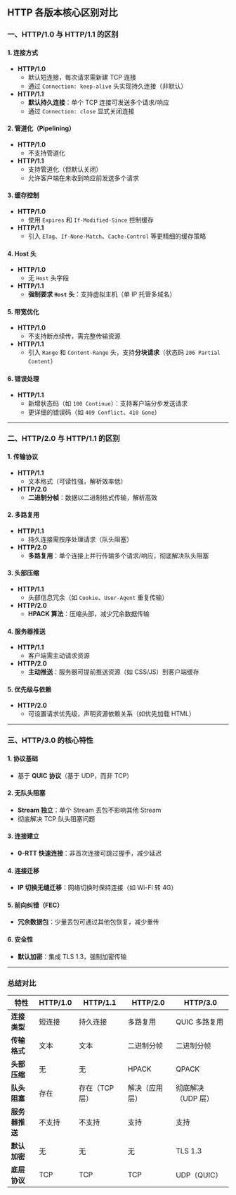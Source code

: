 ## HTTP 各版本核心区别对比

### 一、HTTP/1.0 与 HTTP/1.1 的区别

#### 1. **连接方式**
- **HTTP/1.0**  
  - 默认短连接，每次请求需新建 TCP 连接  
  - 通过 `Connection: keep-alive` 头实现持久连接（非默认）  
- **HTTP/1.1**  
  - **默认持久连接**：单个 TCP 连接可发送多个请求/响应  
  - 通过 `Connection: close` 显式关闭连接  

#### 2. **管道化（Pipelining）**
- **HTTP/1.0**  
  - 不支持管道化  
- **HTTP/1.1**  
  - 支持管道化（但默认关闭）  
  - 允许客户端在未收到响应前发送多个请求  

#### 3. **缓存控制**
- **HTTP/1.0**  
  - 使用 `Expires` 和 `If-Modified-Since` 控制缓存  
- **HTTP/1.1**  
  - 引入 `ETag`、`If-None-Match`、`Cache-Control` 等更精细的缓存策略  

#### 4. **Host 头**
- **HTTP/1.0**  
  - 无 `Host` 头字段  
- **HTTP/1.1**  
  - **强制要求 `Host` 头**：支持虚拟主机（单 IP 托管多域名）  

#### 5. **带宽优化**
- **HTTP/1.0**  
  - 不支持断点续传，需完整传输资源  
- **HTTP/1.1**  
  - 引入 `Range` 和 `Content-Range` 头，支持**分块请求**（状态码 `206 Partial Content`）  

#### 6. **错误处理**
- **HTTP/1.1**  
  - 新增状态码（如 `100 Continue`）：支持客户端分步发送请求  
  - 更详细的错误码（如 `409 Conflict`、`410 Gone`）  

---

### 二、HTTP/2.0 与 HTTP/1.1 的区别

#### 1. **传输协议**
- **HTTP/1.1**  
  - 文本格式（可读性强，解析效率低）  
- **HTTP/2.0**  
  - **二进制分帧**：数据以二进制格式传输，解析高效  

#### 2. **多路复用**
- **HTTP/1.1**  
  - 持久连接需按序处理请求（队头阻塞）  
- **HTTP/2.0**  
  - **多路复用**：单个连接上并行传输多个请求/响应，彻底解决队头阻塞  

#### 3. **头部压缩**
- **HTTP/1.1**  
  - 头部信息冗余（如 `Cookie`、`User-Agent` 重复传输）  
- **HTTP/2.0**  
  - **HPACK 算法**：压缩头部，减少冗余数据传输  

#### 4. **服务器推送**
- **HTTP/1.1**  
  - 客户端需主动请求资源  
- **HTTP/2.0**  
  - **主动推送**：服务器可提前推送资源（如 CSS/JS）到客户端缓存  

#### 5. **优先级与依赖**
- **HTTP/2.0**  
  - 可设置请求优先级，声明资源依赖关系（如优先加载 HTML）  

---

### 三、HTTP/3.0 的核心特性

#### 1. **协议基础**
- 基于 **QUIC 协议**（基于 UDP，而非 TCP）  

#### 2. **无队头阻塞**
- **Stream 独立**：单个 Stream 丢包不影响其他 Stream  
- 彻底解决 TCP 队头阻塞问题  

#### 3. **连接建立**
- **0-RTT 快速连接**：非首次连接可跳过握手，减少延迟  

#### 4. **连接迁移**
- **IP 切换无缝迁移**：网络切换时保持连接（如 Wi-Fi 转 4G）  

#### 5. **前向纠错（FEC）**
- **冗余数据包**：少量丢包可通过其他包恢复，减少重传  

#### 6. **安全性**
- **默认加密**：集成 TLS 1.3，强制加密传输  

---

### 总结对比

| 特性               | HTTP/1.0       | HTTP/1.1            | HTTP/2.0            | HTTP/3.0            |
|--------------------|----------------|---------------------|---------------------|---------------------|
| **连接类型**       | 短连接         | 持久连接            | 多路复用            | QUIC 多路复用       |
| **传输格式**       | 文本           | 文本                | 二进制分帧          | 二进制分帧          |
| **头部压缩**       | 无             | 无                  | HPACK              | QPACK              |
| **队头阻塞**       | 存在           | 存在（TCP 层）      | 解决（应用层）      | 彻底解决（UDP 层）  |
| **服务器推送**     | 不支持         | 不支持              | 支持                | 支持                |
| **默认加密**       | 无             | 无                  | 无                  | TLS 1.3            |
| **底层协议**       | TCP            | TCP                 | TCP                 | UDP（QUIC）         |
